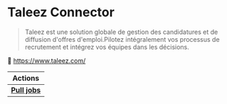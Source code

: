 
# Taleez Connector

> Taleez est une solution globale de gestion des candidatures et de diffusion d'offres d'emploi.Pilotez intégralement vos processus de recrutement et intégrez vos équipes dans les décisions.


🔗 https://www.taleez.com/

| Actions |
| ------- |
| [**Pull jobs**](docs/pull_jobs.md) |
